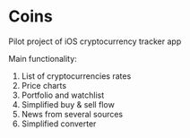 # Coins
Pilot project of iOS cryptocurrency tracker app

Main functionality:
1. List of cryptocurrencies rates
2. Price charts
3. Portfolio and watchlist
4. Simplified buy & sell flow
5. News from several sources
6. Simplified converter 
